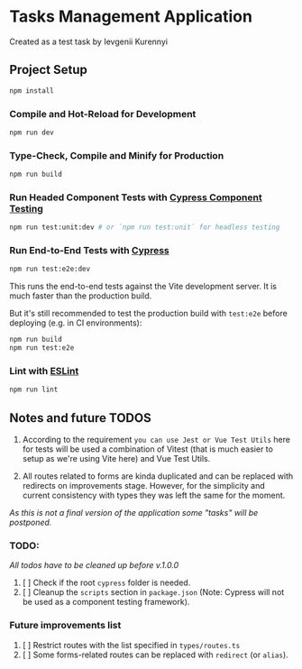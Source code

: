 # Tasks Management Application

Created as a test task by Ievgenii Kurennyi

## Project Setup

```sh
npm install
```

### Compile and Hot-Reload for Development

```sh
npm run dev
```

### Type-Check, Compile and Minify for Production

```sh
npm run build
```

### Run Headed Component Tests with [Cypress Component Testing](https://on.cypress.io/component)

```sh
npm run test:unit:dev # or `npm run test:unit` for headless testing
```

### Run End-to-End Tests with [Cypress](https://www.cypress.io/)

```sh
npm run test:e2e:dev
```

This runs the end-to-end tests against the Vite development server.
It is much faster than the production build.

But it's still recommended to test the production build with `test:e2e` before deploying (e.g. in CI environments):

```sh
npm run build
npm run test:e2e
```

### Lint with [ESLint](https://eslint.org/)

```sh
npm run lint
```

## Notes and future TODOS

1. According to the requirement `you can use Jest or Vue Test Utils` here for tests will be used a combination of Vitest (that is much easier to setup as we're using Vite here) and Vue Test Utils.

2. All routes related to forms are kinda duplicated and can be replaced with redirects on improvements stage. However, for the simplicity and current consistency with types they was left the same for the moment.

_As this is not a final version of the application some "tasks" will be postponed._

### TODO:

_All todos have to be cleaned up before v.1.0.0_

1. [ ] Check if the root `cypress` folder is needed.
2. [ ] Cleanup the `scripts` section in `package.json` (Note: Cypress will not be used as a component testing framework).

### Future improvements list

1. [ ] Restrict routes with the list specified in `types/routes.ts`
2. [ ] Some forms-related routes can be replaced with `redirect` (or `alias`).
